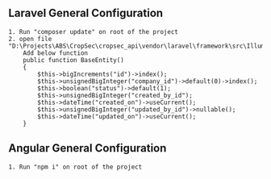 ## Laravel General Configuration
    1. Run "composer update" on root of the project
    2. open file "D:\Projects\ABS\CropSec\cropsec_api\vendor\laravel\framework\src\Illuminate\Database\Schema\Blueprint.php"
        Add below function 
        public function BaseEntity()
        {
            $this->bigIncrements("id")->index();
            $this->unsignedBigInteger("company_id")->default(0)->index();
            $this->boolean("status")->default(1);
            $this->unsignedBigInteger("created_by_id");
            $this->dateTime("created_on")->useCurrent();
            $this->unsignedBigInteger("updated_by_id")->nullable();
            $this->dateTime("updated_on")->useCurrent();
        }
## Angular General Configuration
	1. Run "npm i" on root of the project